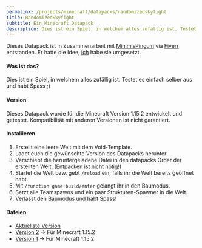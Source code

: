 ```yaml
---
permalink: /projects/minecraft/datapacks/randomizedskyfight
title: RandomizedSkyfight
subtitle: Ein Minecraft Datapack
description: Dies ist ein Spiel, in welchem alles zufällig ist. Testet es einfach selber aus und habt Spass ;)
---
```


Dieses Datapack ist in Zusammenarbeit mit [MinimisPinguin](https://twitter.com/MinimisPinguin) via [Fiverr](https://www.fiverr.com/rafaelurben/make-you-a-minecraft-datapack) entstanden.
Er hatte die Idee, [ich](https://fiverr.com/rafaelurben) habe sie umgesetzt.

#### Was ist das?

Dies ist ein Spiel, in welchem alles zufällig ist. Testet es einfach selber aus und habt Spass ;)

#### Version

Dieses Datapack wurde für die Minecraft Version 1.15.2 entwickelt und getestet. Kompatibilität mit anderen Versionen ist nicht garantiert.

#### Installieren

1. Erstellt eine leere Welt mit dem Void-Template.
2. Ladet euch die gewünschte Version des Datapacks herunter.
3. Verschiebt die heruntergeladene Datei in den datapacks Order der erstellten Welt. (Entpacken ist nicht nötig!)
4. Startet die Welt bzw. gebt `/reload` ein, falls ihr die Welt bereits geöffnet habt.
5. Mit `/function game:build/enter` gelangt ihr in den Baumodus.
6. Setzt alle Teamspawns und ein paar Strukturen-Spawner in die Welt.
7. Verlasst den Baumodus und habt Spass!

#### Dateien

- [Aktuellste Version](https://github.com/rafaelurben/mc-randomizedskyfight/raw/master/downloads/randomizedskyfight-v2.zip)
- [Version 2](https://github.com/rafaelurben/mc-randomizedskyfight/raw/master/downloads/randomizedskyfight-v2.zip) -> Für Minecraft 1.15.2
- [Version 1](https://github.com/rafaelurben/mc-randomizedskyfight/raw/master/downloads/randomizedskyfight-v1.zip) -> Für Minecraft 1.15.2
